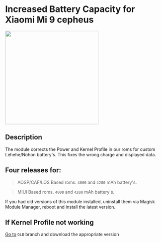 # Increased Battery Capacity for Xiaomi Mi 9 cepheus  

<img width="300" height="300" src="https://github.com/PycmShoma/IncreasedBatteryCapacity/blob/main/assets/DeviceInfo.png">

## Description
The module corrects the Power and Kernel Profile in our roms for custom Lehehe/Nohon battery's.
This fixes the wrong charge and displayed data.

## Four releases for:
> AOSP/CAF/LOS Based roms. `4000` and `4200` mAh battery's.

> MIUI Based roms. `4000` and `4200` mAh battery's.

If you had old versions of this module installed, uninstall them via Magisk Module Manager, reboot and install the latest version.

## If Kernel Profile not working
[Go to](https://github.com/PycmShoma/IncreasedBatteryCapacity/tree/old ) `OLD` branch and 
download the appropriate version
